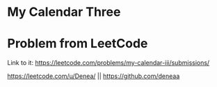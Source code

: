 # My Calendar Three

# Problem from LeetCode
Link to it: https://leetcode.com/problems/my-calendar-iii/submissions/

https://leetcode.com/u/Denea/ || https://github.com/deneaa
